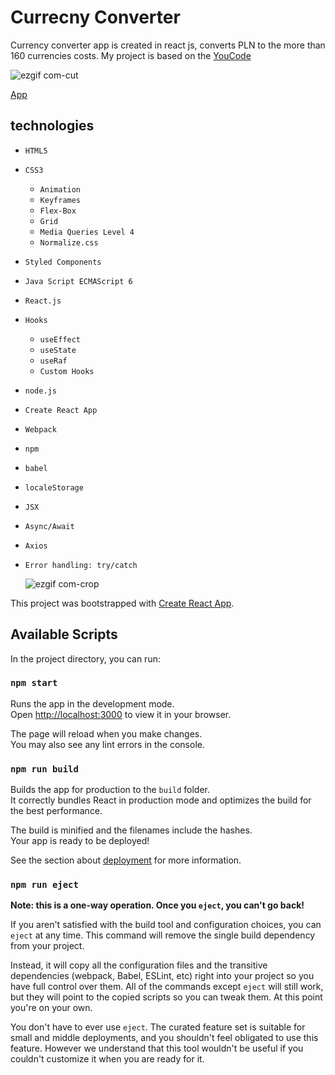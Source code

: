 # Currecny Converter

Currency converter app is created in react js, converts PLN to the more than 160 currencies costs. My project is based on the [YouCode](https://youcode.pl/frontend-developer/)

![ezgif com-cut](https://github.com/LeszekM12/Currency-converter-react/assets/130221590/c003993c-bf83-4f21-b0a1-6d99d7c47e8c)


[App](https://leszekm12.github.io/Currency-converter-react/)

## technologies

+ `HTML5`
+ `CSS3`
  + `Animation`
  + `Keyframes`
  + `Flex-Box`
  + `Grid`
  + `Media Queries Level 4`
  + `Normalize.css`
+ `Styled Components`
+ `Java Script ECMAScript 6`
+ `React.js`
+ `Hooks`
  + `useEffect`
  + `useState`
  + `useRaf`
  + `Custom Hooks`
+ `node.js`
+ `Create React App`
+ `Webpack`
+ `npm`
+ `babel`
+ `localeStorage`
+ `JSX`
+ `Async/Await`
+ `Axios`
+ `Error handling: try/catch`


  ![ezgif com-crop](https://github.com/LeszekM12/Currency-converter-react/assets/130221590/d1caa76c-475d-4d8c-9baf-5b712a4fba3b)

This project was bootstrapped with [Create React App](https://github.com/facebook/create-react-app).

## Available Scripts

In the project directory, you can run:

### `npm start`

Runs the app in the development mode.\
Open [http://localhost:3000](http://localhost:3000) to view it in your browser.

The page will reload when you make changes.\
You may also see any lint errors in the console.

### `npm run build`

Builds the app for production to the `build` folder.\
It correctly bundles React in production mode and optimizes the build for the best performance.

The build is minified and the filenames include the hashes.\
Your app is ready to be deployed!

See the section about [deployment](https://facebook.github.io/create-react-app/docs/deployment) for more information.

### `npm run eject`

**Note: this is a one-way operation. Once you `eject`, you can't go back!**

If you aren't satisfied with the build tool and configuration choices, you can `eject` at any time. This command will remove the single build dependency from your project.

Instead, it will copy all the configuration files and the transitive dependencies (webpack, Babel, ESLint, etc) right into your project so you have full control over them. All of the commands except `eject` will still work, but they will point to the copied scripts so you can tweak them. At this point you're on your own.

You don't have to ever use `eject`. The curated feature set is suitable for small and middle deployments, and you shouldn't feel obligated to use this feature. However we understand that this tool wouldn't be useful if you couldn't customize it when you are ready for it.

